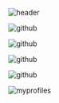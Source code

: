 

<!--
**himisterlee/himisterlee** is a ✨ _special_ ✨ repository because its `README.md` (this file) appears on your GitHub profile.

Here are some ideas to get you started:

- 🔭 I’m currently working on ...
- 🌱 I’m currently learning ...
- 👯 I’m looking to collaborate on ...
- 🤔 I’m looking for help with ...
- 💬 Ask me about ...
- 📫 How to reach me: ...
- 😄 Pronouns: ...
- ⚡ Fun fact: ...
-->          
          
![header](https://capsule-render.vercel.app/api?type=Rounded&text=Welcome!)

![github](https://img.shields.io/badge/GitHub-100000?style=for-the-badge&logo=github&logoColor=white)

![github](https://img.shields.io/badge/Notion-000000?style=for-the-badge&logo=notion&logoColor=white)

![github](https://img.shields.io/badge/Windows-0078D6?style=for-the-badge&logo=windows&logoColor=white)

![github](https://img.shields.io/badge/Java-ED8B00?style=for-the-badge&logo=openjdk&logoColor=white)

![myprofiles](https://github-readme-stats.vercel.app/api?username=himisterlee&theme=blue-green)


